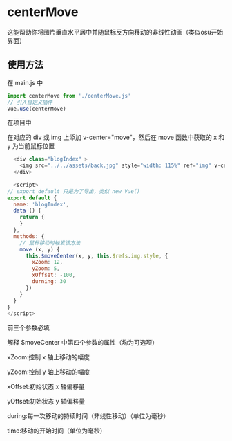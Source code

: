 # centerMove
这能帮助你将图片垂直水平居中并随鼠标反方向移动的非线性动画（类似osu开始界面）

## 使用方法
在 main.js 中
``` javascript
import centerMove from './centerMove.js'
// 引入自定义插件
Vue.use(centerMove)
```

在项目中

在对应的 div 或 img 上添加 v-center="move"，然后在 move 函数中获取的 x 和 y 为当前鼠标位置
``` javascript
  <div class="blogIndex" >
    <img src="../../assets/back.jpg" style="width: 115%" ref="img" v-center="move">
  </div>
  
  <script>
// export default 只是为了导出，类似 new Vue()
export default {
  name: 'blogIndex',
  data () {
    return {
    }
  },
  methods: {
    // 鼠标移动时触发该方法
    move (x, y) {
      this.$moveCenter(x, y, this.$refs.img.style, {
        xZoom: 12,
        yZoom: 5,
        xOffset: -100,
        durning: 30
      })
    }
  }
}
</script>
```
前三个参数必填

解释 $moveCenter 中第四个参数的属性（均为可选项）

xZoom:控制 x 轴上移动的幅度

yZoom:控制 y 轴上移动的幅度

xOffset:初始状态 x 轴偏移量

yOffset:初始状态 y 轴偏移量

during:每一次移动的持续时间（非线性移动）（单位为毫秒）

time:移动的开始时间（单位为毫秒）
